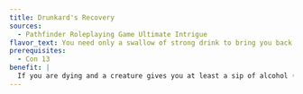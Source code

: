 ```yaml
---
title: Drunkard's Recovery
sources:
  - Pathfinder Roleplaying Game Ultimate Intrigue
flavor_text: You need only a swallow of strong drink to bring you back from the brink of death.
prerequisites:
  - Con 13
benefit: |
  If you are dying and a creature gives you at least a sip of alcohol (a standard action for an adjacent creature), you immediately stabilize.
---
```


